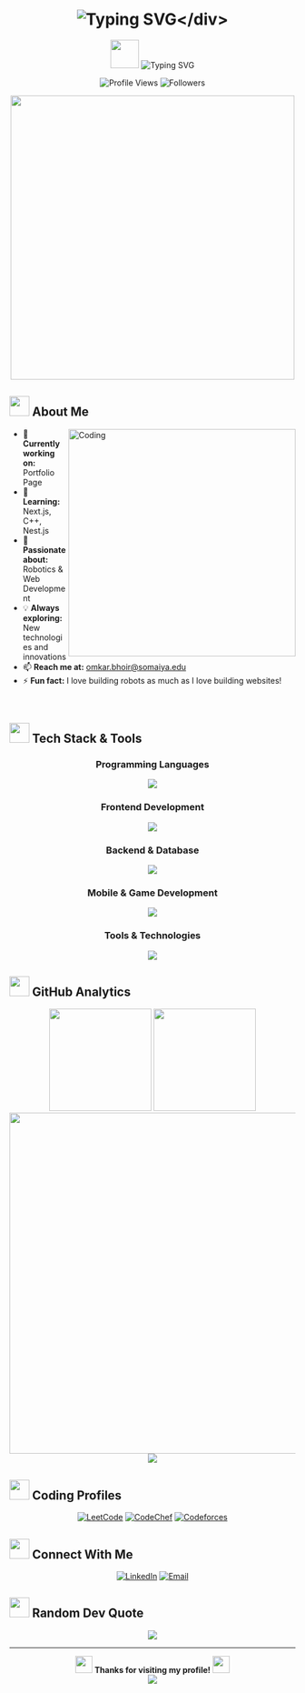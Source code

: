 # <div align="center">![Typing SVG](https://readme-typing-svg.herokuapp.com?font=Fira+Code&size=35&duration=3000&pause=1000&color=00D9FF&center=true&vCenter=true&width=500&lines=Hi+%F0%9F%91%8B%2C+I'm+Omkar+Bhoir;Robotics+%26+Web+Developer;Welcome+to+my+GitHub!)</div>

<div align="center">
  <img src="https://raw.githubusercontent.com/Tarikul-Islam-Anik/Animated-Fluent-Emojis/master/Emojis/Hand%20gestures/Waving%20Hand.png" width="50" />
  <img src="https://readme-typing-svg.herokuapp.com?font=Fira+Code&size=22&duration=2000&pause=1000&color=58A6FF&center=true&vCenter=true&width=435&lines=Mesa+like+Robotics+and+Web-dev;Building+the+future+with+code!;Always+learning%2C+always+growing" alt="Typing SVG" />
</div>

<p align="center">
  <img src="https://komarev.com/ghpvc/?username=robaro12345&label=Profile%20views&color=0e75b6&style=for-the-badge" alt="Profile Views" />
  <img src="https://img.shields.io/github/followers/robaro12345?label=Followers&style=for-the-badge&color=blue" alt="Followers" />
</p>

<div align="center">
  <img src="https://user-images.githubusercontent.com/74038190/225813708-98b745f2-7d22-48cf-9150-083f1b00d6c9.gif" width="500">
</div>

## <img src="https://raw.githubusercontent.com/Tarikul-Islam-Anik/Animated-Fluent-Emojis/master/Emojis/People%20with%20professions/Man%20Technologist%20Medium%20Skin%20Tone.png" width="35" /> About Me

<img align="right" alt="Coding" width="400" src="https://cdn.dribbble.com/users/1162077/screenshots/3848914/programmer.gif">

- 🔭 **Currently working on:** Portfolio Page
- 🌱 **Learning:** Next.js, C++, Nest.js
- 🤖 **Passionate about:** Robotics & Web Development
- 💡 **Always exploring:** New technologies and innovations
- 📫 **Reach me at:** omkar.bhoir@somaiya.edu
- ⚡ **Fun fact:** I love building robots as much as I love building websites!

<br clear="both">

## <img src="https://raw.githubusercontent.com/Tarikul-Islam-Anik/Animated-Fluent-Emojis/master/Emojis/Travel%20and%20places/Rocket.png" width="35" /> Tech Stack & Tools

<div align="center">

### Programming Languages
<p>
  <img src="https://skillicons.dev/icons?i=c,cpp,java,python,javascript,typescript,php" />
</p>

### Frontend Development
<p>
  <img src="https://skillicons.dev/icons?i=html,css,react,nextjs,tailwind" />
</p>

### Backend & Database
<p>
  <img src="https://skillicons.dev/icons?i=nodejs,express,nestjs,postgresql,firebase" />
</p>

### Mobile & Game Development
<p>
  <img src="https://skillicons.dev/icons?i=flutter,reactnative,unity,unreal" />
</p>

### Tools & Technologies
<p>
  <img src="https://skillicons.dev/icons?i=git,linux,arduino,blender,postman" />
</p>

</div>

## <img src="https://raw.githubusercontent.com/Tarikul-Islam-Anik/Animated-Fluent-Emojis/master/Emojis/Objects/Chart%20Increasing.png" width="35" /> GitHub Analytics

<div align="center">
  <img height="180em" src="https://github-readme-stats.vercel.app/api?username=robaro12345&show_icons=true&theme=tokyonight&include_all_commits=true&count_private=true"/>
  <img height="180em" src="https://github-readme-stats.vercel.app/api/top-langs/?username=robaro12345&layout=compact&langs_count=8&theme=tokyonight"/>
</div>

<div align="center">
  <img width="600" src="https://github-readme-streak-stats.herokuapp.com/?user=robaro12345&theme=tokyonight&hide_border=true&stroke=0000&background=0D1117" />
</div>

<div align="center">
  <img src="https://github-readme-activity-graph.vercel.app/graph?username=robaro12345&theme=tokyo-night&bg_color=0D1117&color=58A6FF&line=58A6FF&point=FFFFFF&area=true&hide_border=true" />
</div>

## <img src="https://raw.githubusercontent.com/Tarikul-Islam-Anik/Animated-Fluent-Emojis/master/Emojis/People%20with%20professions/Man%20Detective%20Medium%20Skin%20Tone.png" width="35" /> Coding Profiles

<div align="center">

[![LeetCode](https://img.shields.io/badge/LeetCode-FFA116?style=for-the-badge&logo=leetcode&logoColor=white)](https://leetcode.com/u/omkar_bhoir/)
[![CodeChef](https://img.shields.io/badge/CodeChef-5B4638?style=for-the-badge&logo=codechef&logoColor=white)](https://www.codechef.com/users/omkarbhoir)
[![Codeforces](https://img.shields.io/badge/Codeforces-445f9d?style=for-the-badge&logo=Codeforces&logoColor=white)](https://codeforces.com/profile/omkarbhoir12345)

</div>

## <img src="https://raw.githubusercontent.com/Tarikul-Islam-Anik/Animated-Fluent-Emojis/master/Emojis/Hand%20gestures/Handshake.png" width="35" /> Connect With Me

<div align="center">

[![LinkedIn](https://img.shields.io/badge/LinkedIn-0077B5?style=for-the-badge&logo=linkedin&logoColor=white)](https://linkedin.com/in/omkarvbhoir/)
[![Email](https://img.shields.io/badge/Email-D14836?style=for-the-badge&logo=gmail&logoColor=white)](mailto:omkar.bhoir@somaiya.edu)

</div>

## <img src="https://raw.githubusercontent.com/Tarikul-Islam-Anik/Animated-Fluent-Emojis/master/Emojis/Travel%20and%20places/Star.png" width="35" /> Random Dev Quote

<div align="center">
  <img src="https://quotes-github-readme.vercel.app/api?type=horizontal&theme=tokyonight" />
</div>

---

<div align="center">
  <img src="https://raw.githubusercontent.com/Tarikul-Islam-Anik/Animated-Fluent-Emojis/master/Emojis/Hand%20gestures/Heart%20Hands.png" width="30" />
  <b>Thanks for visiting my profile!</b>
  <img src="https://raw.githubusercontent.com/Tarikul-Islam-Anik/Animated-Fluent-Emojis/master/Emojis/Hand%20gestures/Heart%20Hands.png" width="30" />
</div>

<div align="center">
  <img src="https://capsule-render.vercel.app/api?type=waving&color=gradient&height=100&section=footer" />
</div>

